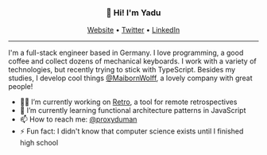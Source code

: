 <h3 align="center">👋 Hi! I'm Yadu</h3>
<p align="center">
  <a href="https://yduman.github.io">Website</a> •
  <a href="https://twitter.com/proxyduman">Twitter</a> •
  <a href="https://www.linkedin.com/in/yadullah-duman-601594137/">LinkedIn</a>
</p>

---

I'm a full-stack engineer based in Germany. I love programming, a good coffee and collect dozens of mechanical keyboards. I work with a variety of technologies, but recently trying to stick with TypeScript. Besides my studies, I develop cool things [@MaibornWolff](https://www.maibornwolff.de/), a lovely company with great people!


- 👨‍💻 I’m currently working on [Retro](http://www.github.com/yduman/retro), a tool for remote retrospectives
- 🌱 I’m currently learning functional architecture patterns in JavaScript
- 📫 How to reach me: [@proxyduman](https://twitter.com/proxyduman)
- ⚡ Fun fact: I didn't know that computer science exists until I finished high school
